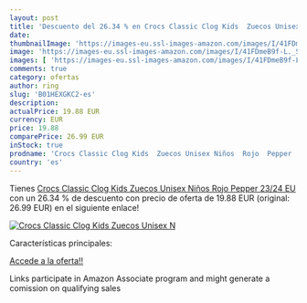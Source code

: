```yaml
---
layout: post
title: 'Descuento del 26.34 % en Crocs Classic Clog Kids  Zuecos Unisex N'
date: 
thumbnailImage: 'https://images-eu.ssl-images-amazon.com/images/I/41FDmeB9f-L._SL200_.jpg'
image: 'https://images-eu.ssl-images-amazon.com/images/I/41FDmeB9f-L._SL200_.jpg'
images: [ 'https://images-eu.ssl-images-amazon.com/images/I/41FDmeB9f-L._SL200_.jpg' ]
comments: true
category: ofertas
author: ring
slug: 'B01HEXGKC2-es'
description:
actualPrice: 19.88 EUR
currency: EUR
price: 19.88
comparePrice: 26.99 EUR
inStock: true
prodname: 'Crocs Classic Clog Kids  Zuecos Unisex Niños  Rojo  Pepper   23/24 EU'
country: 'es'
---
```


Tienes [Crocs Classic Clog Kids  Zuecos Unisex Niños  Rojo  Pepper   23/24 EU](https://www.amazon.es/dp/B01HEXGKC2/?tag=tolees-21) con un 26.34 % de descuento con precio de oferta de 19.88 EUR (original: 26.99 EUR) en el siguiente enlace!

[![Crocs Classic Clog Kids  Zuecos Unisex N](https://images-eu.ssl-images-amazon.com/images/I/41FDmeB9f-L._SL200_.jpg)](https://www.amazon.es/dp/B01HEXGKC2/?tag=tolees-21)

Características principales:


[Accede a la oferta!!](https://www.amazon.es/dp/B01HEXGKC2/?tag=tolees-21)

Links participate in Amazon Associate program and might generate a comission on qualifying sales


